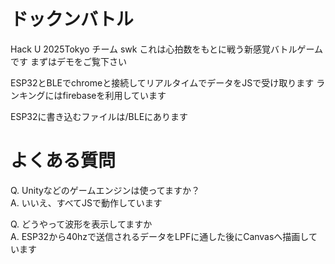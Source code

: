 # ドックンバトル
Hack U 2025Tokyo チーム swk
これは心拍数をもとに戦う新感覚バトルゲームです
まずはデモをご覧下さい

ESP32とBLEでchromeと接続してリアルタイムでデータをJSで受け取ります
ランキングにはfirebaseを利用しています

ESP32に書き込むファイルは/BLEにあります

# よくある質問
Q. Unityなどのゲームエンジンは使ってますか？\
A. いいえ、すべてJSで動作しています

Q. どうやって波形を表示してますか\
A. ESP32から40hzで送信されるデータをLPFに通した後にCanvasへ描画しています
